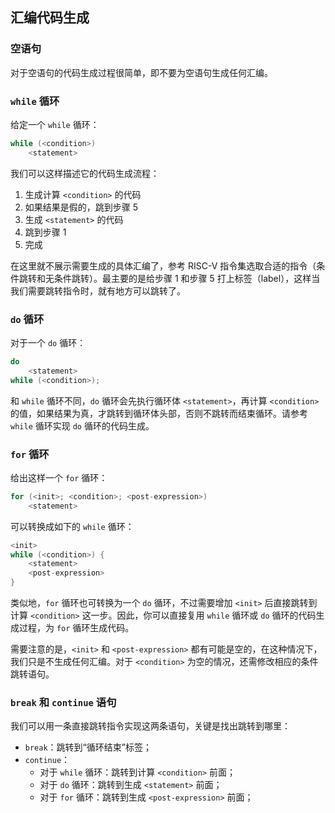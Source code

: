 ## 汇编代码生成

### 空语句

对于空语句的代码生成过程很简单，即不要为空语句生成任何汇编。

### `while` 循环

给定一个 `while` 循环：

```c
while (<condition>)
    <statement>
```

我们可以这样描述它的代码生成流程：

1. 生成计算 `<condition>` 的代码
2. 如果结果是假的，跳到步骤 5
3. 生成 `<statement>` 的代码
4. 跳到步骤 1
5. 完成

在这里就不展示需要生成的具体汇编了，参考 RISC-V 指令集选取合适的指令（条件跳转和无条件跳转）。最主要的是给步骤 1 和步骤 5 打上标签（label），这样当我们需要跳转指令时，就有地方可以跳转了。

### `do` 循环

对于一个 `do` 循环：

```c
do
    <statement>
while (<condition>);
```

和 `while` 循环不同，`do` 循环会先执行循环体 `<statement>`，再计算 `<condition>` 的值，如果结果为真，才跳转到循环体头部，否则不跳转而结束循环。请参考 `while` 循环实现 `do` 循环的代码生成。

### `for` 循环

给出这样一个 `for` 循环：

```c
for (<init>; <condition>; <post-expression>)
    <statement>
```

可以转换成如下的 `while` 循环：

```c
<init>
while (<condition>) {
    <statement>
    <post-expression>
}
```

类似地，`for` 循环也可转换为一个 `do` 循环，不过需要增加 `<init>` 后直接跳转到计算 `<condition>` 这一步。因此，你可以直接复用 `while` 循环或 `do` 循环的代码生成过程，为 `for` 循环生成代码。

需要注意的是，`<init>` 和 `<post-expression>` 都有可能是空的，在这种情况下，我们只是不生成任何汇编。对于 `<condition>` 为空的情况，还需修改相应的条件跳转语句。

<!--
TODO：语义检查
此外，整个 `for` 循环（包括 `init` 这些控制表达式）是一个有自己作用域（scope）的块（block），而 `for` 循环的*体（body）*也是一个块（block）。这意味着你可以有这样的代码：

```c
int i = 100; // scope 1
for (int i = 0; i < 10; i = i + 1) { // scope 2 - variable i shadows previous i
    int i; //scope 3 - this variable i shadows BOTH previous i's
}
```

这里的主要问题是，当你退出代码块时，你需要把在 `init` 中声明的变量从堆栈中弹出，就像你在上一篇文章中需要处理释放其他变量一样。 -->

### `break` 和 `continue` 语句

我们可以用一条直接跳转指令实现这两条语句，关键是找出跳转到哪里：

* `break`：跳转到“循环结束”标签；
* `continue`：
    + 对于 `while` 循环：跳转到计算 `<condition>` 前面；
    + 对于 `do` 循环：跳转到生成 `<statement>` 前面；
    + 对于 `for` 循环：跳转到生成 `<post-expression>` 前面；

<!--
TODO：语义检查
另外需要注意，如果你不在一个循环里面，就不能使用 `break` 或 `continue` 语句，此时应该有适当的错误提示。
-->
